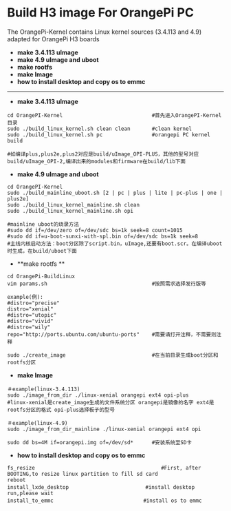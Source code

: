 # Build H3 image For OrangePi PC

The OrangePi-Kernel contains Linux kernel sources (3.4.113 and 4.9) adapted for OrangePi H3 boards

- **make 3.4.113 uImage**
- **make 4.9 uImage and uboot**
- **make rootfs**
- **make Image**
- **how to install desktop and copy os to emmc**
-------------------------------------

- **make 3.4.113 uImage**

``` shell
cd OrangePI-Kernel                             #首先进入OrangePI-Kernel目录
sudo ./build_linux_kernel.sh clean clean       #clean kernel
sudo ./build_linux_kernel.sh pc                #orangepi PC kernel build

#如编译plus,plus2e,plus2对应是build/uImage_OPI-PLUS，其他的型号对应build/uImage_OPI-2,编译出来的modules和firmware在build/lib下面
```
- **make 4.9 uImage and uboot**

``` shell
cd OrangePI-Kernel
sudo ./build_mainline_uboot.sh [2 | pc | plus | lite | pc-plus | one | plus2e]
sudo ./build_linux_kernel_mainline.sh clean
sudo ./build_linux_kernel_mainline.sh opi

#mainline uboot的烧录方法
#sudo dd if=/dev/zero of=/dev/sdc bs=1k seek=8 count=1015
#sudo dd if=u-boot-sunxi-with-spl.bin of=/dev/sdc bs=1k seek=8
#主线内核启动方法：boot分区除了script.bin，uImage,还要有boot.scr。在编译uboot时生成，在build/uboot下面
```
- **make rootfs **

``` shell
cd OrangePi-BuildLinux
vim params.sh                                  #按照需求选择发行版等

example(例):
#distro="precise"
distro="xenial"
#distro="utopic"
#distro="vivid"
#distro="wily"
repo="http://ports.ubuntu.com/ubuntu-ports"    #需要请打开注释，不需要则注释

sudo ./create_image                            #在当前目录生成boot分区和rootfs分区
```
- **make Image**

``` shell
＃example(linux-3.4.113)
sudo ./image_from_dir ./linux-xenial orangepi ext4 opi-plus
#linux-xenial是create_image生成的文件系统分区 orangepi是镜像的名字 ext4是rootfs分区的格式 opi-plus选择板子的型号

＃example(linux-4.9)
sudo ./image_from_dir_mainline ./linux-xenial orangepi ext4 opi

sudo dd bs=4M if=orangepi.img of=/dev/sd*      #安装系统至SD卡

```
- **how to install desktop and copy os to emmc**

``` shell
fs_resize                                         #First, after BOOTING,to resize linux partition to fill sd card
reboot
install_lxde_desktop　　　　　　　　　　　　　　　#install desktop run,please wait
install_to_emmc　　　　　　　　　　　　　　　　　 #install os to emmc
```

